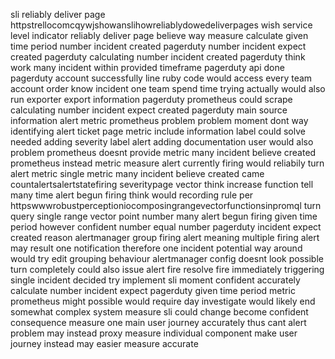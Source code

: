 sli reliably deliver page httpstrellocomcqywjshowanslihowreliablydowedeliverpages wish service level indicator reliably deliver page believe way measure calculate given time period number incident created pagerduty number incident expect created pagerduty calculating number incident created pagerduty think work many incident within provided timeframe pagerduty api done pagerduty account successfully line ruby code would access every team account order know incident one team spend time trying actually would also run exporter export information pagerduty prometheus could scrape calculating number incident expect created pagerduty main source information alert metric prometheus problem problem moment dont way identifying alert ticket page metric include information label could solve needed adding severity label alert adding documentation user would also problem prometheus doesnt provide metric many incident believe created prometheus instead metric measure alert currently firing would reliabily turn alert metric single metric many incident believe created came countalertsalertstatefiring severitypage vector think increase function tell many time alert begun firing think would recording rule per httpswwwrobustperceptioniocomposingrangevectorfunctionsinpromql turn query single range vector point number many alert begun firing given time period however confident number equal number pagerduty incident expect created reason alertmanager group firing alert meaning multiple firing alert may result one notification therefore one incident potential way around would try edit grouping behaviour alertmanager config doesnt look possible turn completely could also issue alert fire resolve fire immediately triggering single incident decided try implement sli moment confident accurately calculate number incident expect pagerduty given time period metric prometheus might possible would require day investigate would likely end somewhat complex system measure sli could change become confident consequence measure one main user journey accurately thus cant alert problem may instead proxy measure individual component make user journey instead may easier measure accurate
